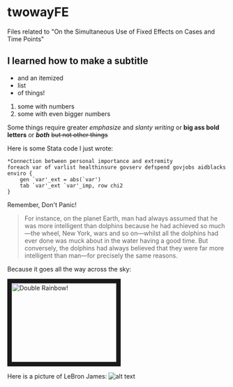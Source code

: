 # twowayFE
Files related to "On the Simultaneous Use of Fixed Effects on Cases and Time Points"

## I learned how to make a subtitle
* and an itemized
* list
* of things!

1. some with numbers
2. some with even bigger numbers

Some things require greater *emphasize* and _slanty writing_ or **big ass bold letters** or *__both__* ~~but not other things~~

Here is some Stata code I just wrote:

```
*Connection between personal importance and extremity
foreach var of varlist healthinsure govserv defspend govjobs aidblacks enviro {
	gen `var'_ext = abs(`var')
	tab `var'_ext `var'_imp, row chi2
}
```

Remember, Don't Panic!
>For instance, on the planet Earth, man had always assumed that he was more intelligent than dolphins because he had achieved so much—the wheel, New York, wars and so on—whilst all the dolphins had ever done was muck about in the water having a good time. But conversely, the dolphins had always believed that they were far more intelligent than man—for precisely the same reasons.

Because it goes all the way across the sky:

<a href="http://www.youtube.com/watch?feature=player_embedded&v=OQSNhk5ICTI
" target="_blank"><img src="http://img.youtube.com/vi/OQSNhk5ICTI/0.jpg" 
alt="Double Rainbow!" width="240" height="180" border="10" /></a>

Here is a picture of LeBron James:
![alt text](http://images.solecollector.com/complex/image/upload/qaf58xyfa2cbee9wm1af.jpg "Go Cavs")
